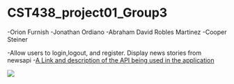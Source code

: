 # CST438_project01_Group3

-Orion Furnish
-Jonathan Ordiano
-Abraham David Robles Martinez
-Cooper Steiner

-Allow users to login,logout, and register. Display news stories from newsapi
-[A Link and description of the API being used in the application](https://newsapi.org/)

![](https://i.imgur.com/ZMsoWza.jpg)
